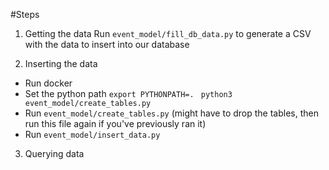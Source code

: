 #Steps 

1. Getting the data
Run `event_model/fill_db_data.py` to generate a CSV with the data to insert into our database

2. Inserting the data
  * Run docker
  * Set the python path 
    `export PYTHONPATH=. `
    `python3 event_model/create_tables.py`
  * Run `event_model/create_tables.py` (might have to drop the tables, then run this file again if you've previously ran it)
  * Run `event_model/insert_data.py`

3. Querying data 

